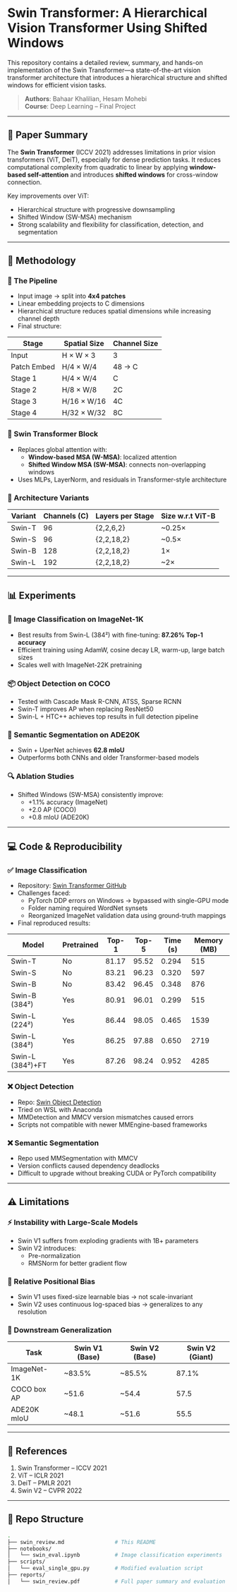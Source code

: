 # Swin Transformer: A Hierarchical Vision Transformer Using Shifted Windows

This repository contains a detailed review, summary, and hands-on implementation of the Swin Transformer—a state-of-the-art vision transformer architecture that introduces a hierarchical structure and shifted windows for efficient vision tasks.

> **Authors**: Bahaar Khalilian, Hesam Mohebi  
> **Course**: Deep Learning – Final Project

---

## 📄 Paper Summary

The **Swin Transformer** (ICCV 2021) addresses limitations in prior vision transformers (ViT, DeiT), especially for dense prediction tasks. It reduces computational complexity from quadratic to linear by applying **window-based self-attention** and introduces **shifted windows** for cross-window connection.

Key improvements over ViT:
- Hierarchical structure with progressive downsampling
- Shifted Window (SW-MSA) mechanism
- Strong scalability and flexibility for classification, detection, and segmentation

---

## 🧠 Methodology

### 🔁 The Pipeline

- Input image → split into **4x4 patches**
- Linear embedding projects to C dimensions
- Hierarchical structure reduces spatial dimensions while increasing channel depth
- Final structure:

| Stage         | Spatial Size     | Channel Size |
|---------------|------------------|---------------|
| Input         | H × W × 3        | 3             |
| Patch Embed   | H/4 × W/4        | 48 → C        |
| Stage 1       | H/4 × W/4        | C             |
| Stage 2       | H/8 × W/8        | 2C            |
| Stage 3       | H/16 × W/16      | 4C            |
| Stage 4       | H/32 × W/32      | 8C            |

### 🧱 Swin Transformer Block

- Replaces global attention with:
  - **Window-based MSA (W-MSA)**: localized attention
  - **Shifted Window MSA (SW-MSA)**: connects non-overlapping windows
- Uses MLPs, LayerNorm, and residuals in Transformer-style architecture

### 🧬 Architecture Variants

| Variant   | Channels (C) | Layers per Stage | Size w.r.t ViT-B |
|-----------|--------------|------------------|------------------|
| Swin-T    | 96           | {2,2,6,2}        | ~0.25×           |
| Swin-S    | 96           | {2,2,18,2}       | ~0.5×            |
| Swin-B    | 128          | {2,2,18,2}       | 1×               |
| Swin-L    | 192          | {2,2,18,2}       | ~2×              |

---

## 📊 Experiments

### 📌 Image Classification on ImageNet-1K

- Best results from Swin-L (384²) with fine-tuning: **87.26% Top-1 accuracy**
- Efficient training using AdamW, cosine decay LR, warm-up, large batch sizes
- Scales well with ImageNet-22K pretraining

### 📦 Object Detection on COCO

- Tested with Cascade Mask R-CNN, ATSS, Sparse RCNN
- Swin-T improves AP when replacing ResNet50
- Swin-L + HTC++ achieves top results in full detection pipeline

### 🧩 Semantic Segmentation on ADE20K

- Swin + UperNet achieves **62.8 mIoU**
- Outperforms both CNNs and older Transformer-based models

### 🔍 Ablation Studies

- Shifted Windows (SW-MSA) consistently improve:
  - +1.1% accuracy (ImageNet)
  - +2.0 AP (COCO)
  - +0.8 mIoU (ADE20K)

---

## 💻 Code & Reproducibility

### ✅ Image Classification

- Repository: [Swin Transformer GitHub](https://github.com/microsoft/Swin-Transformer)
- Challenges faced:
  - PyTorch DDP errors on Windows → bypassed with single-GPU mode
  - Folder naming required WordNet synsets
  - Reorganized ImageNet validation data using ground-truth mappings
- Final reproduced results:

| Model             | Pretrained | Top-1 | Top-5 | Time (s) | Memory (MB) |
|------------------|------------|-------|-------|----------|--------------|
| Swin-T           | No         | 81.17 | 95.52 | 0.294    | 515          |
| Swin-S           | No         | 83.21 | 96.23 | 0.320    | 597          |
| Swin-B           | No         | 83.42 | 96.45 | 0.348    | 876          |
| Swin-B (384²)    | Yes        | 80.91 | 96.01 | 0.299    | 515          |
| Swin-L (224²)    | Yes        | 86.44 | 98.05 | 0.465    | 1539         |
| Swin-L (384²)    | Yes        | 86.25 | 97.88 | 0.650    | 2719         |
| Swin-L (384²)+FT | Yes        | 87.26 | 98.24 | 0.952    | 4285         |

### ❌ Object Detection

- Repo: [Swin Object Detection](https://github.com/SwinTransformer/Swin-Transformer-Object-Detection)
- Tried on WSL with Anaconda
- MMDetection and MMCV version mismatches caused errors
- Scripts not compatible with newer MMEngine-based frameworks

### ❌ Semantic Segmentation

- Repo used MMSegmentation with MMCV
- Version conflicts caused dependency deadlocks
- Difficult to upgrade without breaking CUDA or PyTorch compatibility

---

## ⚠️ Limitations

### ⚡ Instability with Large-Scale Models

- Swin V1 suffers from exploding gradients with 1B+ parameters
- Swin V2 introduces:
  - Pre-normalization
  - RMSNorm for better gradient flow

### 🔁 Relative Positional Bias

- Swin V1 uses fixed-size learnable bias → not scale-invariant
- Swin V2 uses continuous log-spaced bias → generalizes to any resolution

### 🎯 Downstream Generalization

| Task         | Swin V1 (Base) | Swin V2 (Base) | Swin V2 (Giant) |
|--------------|----------------|----------------|------------------|
| ImageNet-1K  | ~83.5%         | ~85.5%         | 87.1%            |
| COCO box AP  | ~51.6          | ~54.4          | 57.5             |
| ADE20K mIoU  | ~48.1          | ~51.6          | 55.5             |

---

## 🧾 References

1. Swin Transformer – ICCV 2021  
2. ViT – ICLR 2021  
3. DeiT – PMLR 2021  
4. Swin V2 – CVPR 2022  

---

## 📁 Repo Structure

```bash
.
├── swin_review.md                # This README
├── notebooks/
│   └── swin_eval.ipynb           # Image classification experiments
├── scripts/
│   └── eval_single_gpu.py        # Modified evaluation script
├── reports/
│   └── swin_review.pdf           # Full paper summary and evaluation
